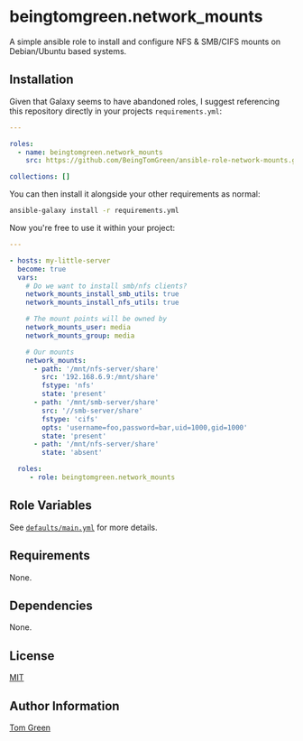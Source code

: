 # beingtomgreen.network_mounts

A simple ansible role to install and configure NFS & SMB/CIFS mounts on Debian/Ubuntu based systems.

## Installation

Given that Galaxy seems to have abandoned roles, I suggest referencing this repository directly in your projects `requirements.yml`:

```yaml
---

roles:
  - name: beingtomgreen.network_mounts
    src: https://github.com/BeingTomGreen/ansible-role-network-mounts.git

collections: []
```

You can then install it alongside your other requirements as normal:

```bash
ansible-galaxy install -r requirements.yml
```

Now you're free to use it within your project:

```yaml
---

- hosts: my-little-server
  become: true
  vars:
    # Do we want to install smb/nfs clients?
    network_mounts_install_smb_utils: true
    network_mounts_install_nfs_utils: true

    # The mount points will be owned by
    network_mounts_user: media
    network_mounts_group: media

    # Our mounts
    network_mounts:
      - path: '/mnt/nfs-server/share'
        src: '192.168.6.9:/mnt/share'
        fstype: 'nfs'
        state: 'present'
      - path: '/mnt/smb-server/share'
        src: '//smb-server/share'
        fstype: 'cifs'
        opts: 'username=foo,password=bar,uid=1000,gid=1000'
        state: 'present'
      - path: '/mnt/nfs-server/share'
        state: 'absent'

  roles:
     - role: beingtomgreen.network_mounts
```

## Role Variables

See [`defaults/main.yml`](defaults/main.yml) for more details.

## Requirements

None.

## Dependencies

None.

## License

[MIT](LICENSE)

## Author Information

[Tom Green](https://github.com/BeingTomGreen)

